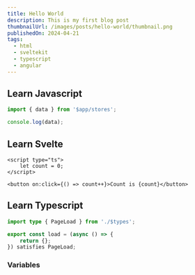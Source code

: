 ```yaml
---
title: Hello World
description: This is my first blog post
thumbnailUrl: /images/posts/hello-world/thumbnail.png
publishedOn: 2024-04-21
tags:
  - html
  - sveltekit
  - typescript
  - angular
---
```


## Learn Javascript

```javascript
import { data } from '$app/stores';

console.log(data);
```

## Learn Svelte

```svelte
<script type="ts">
	let count = 0;
</script>

<button on:click={() => count++}>Count is {count}</button>
```

## Learn Typescript

```typescript
import type { PageLoad } from './$types';

export const load = (async () => {
	return {};
}) satisfies PageLoad;
```

### Variables
